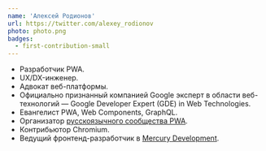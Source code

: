 ```yaml
---
name: 'Алексей Родионов'
url: https://twitter.com/alexey_rodionov
photo: photo.png
badges:
  - first-contribution-small
---
```


* Разработчик PWA.
* UX/DX-инженер.
* Адвокат веб-платформы.
* Официально признанный компанией Google эксперт в области веб-технологий — Google Developer Expert (GDE) in Web Technologies.
* Евангелист PWA, Web Components, GraphQL.
* Организатор [русскоязычного сообщества PWA](https://t.me/pwa_ru).
* Контрибьютор Chromium.
* Ведущий фронтенд-разработчик в [Mercury Development](https://mercdev.com).
